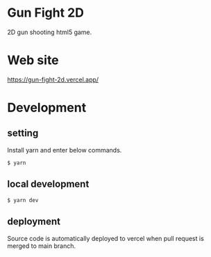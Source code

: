# Gun Fight 2D
2D gun shooting html5 game.

# Web site
https://gun-fight-2d.vercel.app/

# Development

## setting

Install yarn and enter below commands.

```
$ yarn
```

## local development

```
$ yarn dev
```

## deployment

Source code is automatically deployed to vercel when pull request is merged to main branch.
